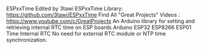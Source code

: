 ESPxxTime Edited by 3tawi
ESPxxTime Library: https://github.com/3tawi/ESPxxTime
Find All "Great Projects" Videos : https://www.youtube.com/c/GreatProjects
An Arduino library for setting and retrieving internal RTC time on ESP boards
Arduino ESP32 ESP8266 ESP01 Time Internal RTC
No need for external RTC module or NTP time synchronization.
